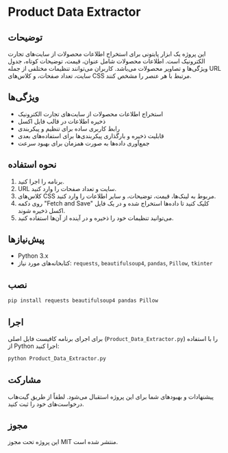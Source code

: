# Product Data Extractor

## توضیحات
این پروژه یک ابزار پایتونی برای استخراج اطلاعات محصولات از سایت‌های تجارت الکترونیک است. اطلاعات محصولات شامل عنوان، قیمت، توضیحات کوتاه، جدول ویژگی‌ها و تصاویر محصولات می‌باشد. کاربران می‌توانند تنظیمات مختلفی از جمله URL سایت، تعداد صفحات، و کلاس‌های CSS مرتبط با هر عنصر را مشخص کنند.

## ویژگی‌ها
- استخراج اطلاعات محصولات از سایت‌های تجارت الکترونیک
- ذخیره اطلاعات در قالب فایل اکسل
- رابط کاربری ساده برای تنظیم و پیکربندی
- قابلیت ذخیره و بارگذاری پیکربندی‌ها برای استفاده‌های بعدی
- جمع‌آوری داده‌ها به صورت همزمان برای بهبود سرعت

## نحوه استفاده
1. برنامه را اجرا کنید.
2. URL سایت و تعداد صفحات را وارد کنید.
3. کلاس‌های CSS مربوط به لینک‌ها، قیمت، توضیحات، و سایر اطلاعات را وارد کنید.
4. روی دکمه "Fetch and Save" کلیک کنید تا داده‌ها استخراج شده و در یک فایل اکسل ذخیره شوند.
5. می‌توانید تنظیمات خود را ذخیره و در آینده از آن‌ها استفاده کنید.

## پیش‌نیازها
- Python 3.x
- کتابخانه‌های مورد نیاز: `requests`, `beautifulsoup4`, `pandas`, `Pillow`, `tkinter`

## نصب

```bash
pip install requests beautifulsoup4 pandas Pillow
```

## اجرا
برای اجرای برنامه کافیست فایل اصلی (`Product_Data_Extractor.py`) را با استفاده از Python اجرا کنید:

```bash
python Product_Data_Extractor.py
```

## مشارکت
پیشنهادات و بهبودهای شما برای این پروژه استقبال می‌شود. لطفاً از طریق گیت‌هاب درخواست‌های خود را ثبت کنید.

## مجوز
این پروژه تحت مجوز MIT منتشر شده است.
